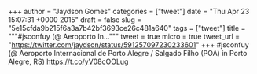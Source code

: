 
+++
author = "Jaydson Gomes"
categories = ["tweet"]
date = "Thu Apr 23 15:07:31 +0000 2015"
draft = false
slug = "5e15cfda9b215f6a3a7b42bf3693ce26c481a640"
tags = ["tweet"]
title = """#jsconfuy (@ Aeroporto In..."""
tweet = true
micro = true
tweet_url = "https://twitter.com/jaydson/status/591257097230233601"
+++
#jsconfuy (@ Aeroporto Internacional de Porto Alegre / Salgado Filho (POA) in Porto Alegre, RS) https://t.co/yV08cOOLug

